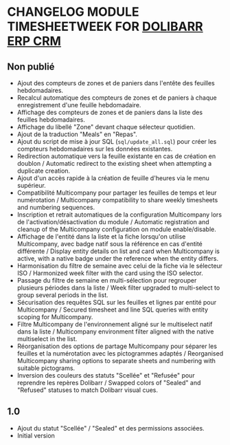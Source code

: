 # CHANGELOG MODULE TIMESHEETWEEK FOR [DOLIBARR ERP CRM](https://www.dolibarr.org)

## Non publié

- Ajout des compteurs de zones et de paniers dans l'entête des feuilles hebdomadaires.
- Recalcul automatique des compteurs de zones et de paniers à chaque enregistrement d'une feuille hebdomadaire.
- Affichage des compteurs de zones et de paniers dans la liste des feuilles hebdomadaires.
- Affichage du libellé "Zone" devant chaque sélecteur quotidien.
- Ajout de la traduction "Meals" en "Repas".
- Ajout du script de mise à jour SQL (`sql/update_all.sql`) pour créer les compteurs hebdomadaires sur les données existantes.
- Redirection automatique vers la feuille existante en cas de création en doublon / Automatic redirect to the existing sheet when attempting a duplicate creation.
- Ajout d'un accès rapide à la création de feuille d'heures via le menu supérieur.
- Compatibilité Multicompany pour partager les feuilles de temps et leur numérotation / Multicompany compatibility to share weekly timesheets and numbering sequences.
- Inscription et retrait automatiques de la configuration Multicompany lors de l'activation/désactivation du module / Automatic registration and cleanup of the Multicompany configuration on module enable/disable.
- Affichage de l'entité dans la liste et la fiche lorsqu'on utilise Multicompany, avec badge natif sous la référence en cas d'entité différente / Display entity details on list and card when Multicompany is active, with a native badge under the reference when the entity differs.
- Harmonisation du filtre de semaine avec celui de la fiche via le sélecteur ISO / Harmonized week filter with the card using the ISO selector.
- Passage du filtre de semaine en multi-sélection pour regrouper plusieurs périodes dans la liste / Week filter upgraded to multi-select to group several periods in the list.
- Sécurisation des requêtes SQL sur les feuilles et lignes par entité pour Multicompany / Secured timesheet and line SQL queries with entity scoping for Multicompany.
- Filtre Multicompany de l'environnement aligné sur le multiselect natif dans la liste / Multicompany environment filter aligned with the native multiselect in the list.
- Réorganisation des options de partage Multicompany pour séparer les feuilles et la numérotation avec les pictogrammes adaptés / Reorganised Multicompany sharing options to separate sheets and numbering with suitable pictograms.
- Inversion des couleurs des statuts "Scellée" et "Refusée" pour reprendre les repères Dolibarr / Swapped colors of "Sealed" and "Refused" statuses to match Dolibarr visual cues.

## 1.0

- Ajout du statut "Scellée" / "Sealed" et des permissions associées.
- Initial version
